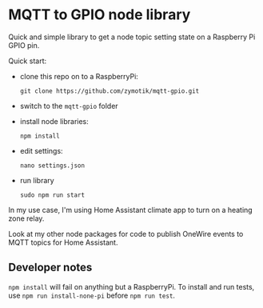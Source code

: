 # MQTT to GPIO node library

Quick and simple library to get a node topic setting state on a Raspberry Pi GPIO pin.

Quick start:
    
* clone this repo on to a RaspberryPi:

    `git clone https://github.com/zymotik/mqtt-gpio.git`

* switch to the `mqtt-gpio` folder

* install node libraries:

    `npm install`

* edit settings:

    `nano settings.json`

* run library

    `sudo npm run start`

In my use case, I'm using Home Assistant climate app to turn on a heating zone relay.

Look at my other node packages for code to publish OneWire events to MQTT topics for Home Assistant.

## Developer notes

`npm install` will fail on anything but a RaspberryPi. To install and run tests, use `npm run install-none-pi` before `npm run test`.